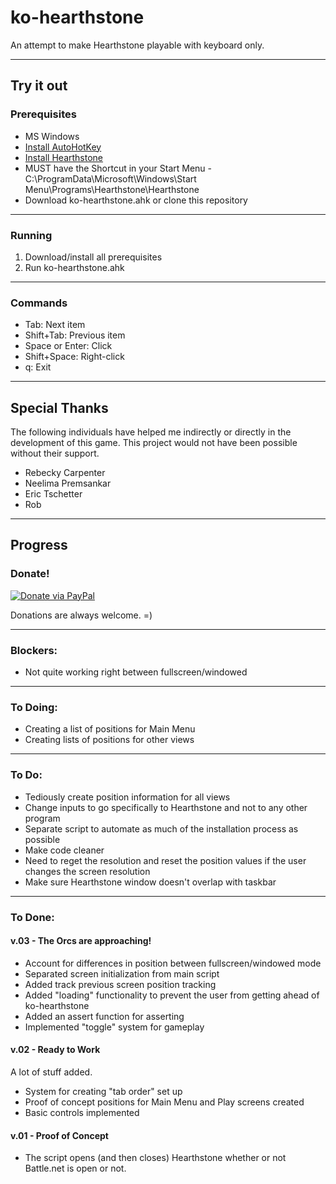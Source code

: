 # ko-hearthstone
An attempt to make Hearthstone playable with keyboard only.

---

## Try it out

### Prerequisites
* MS Windows
* [Install AutoHotKey](http://www.autohotkey.com/)
* [Install Hearthstone](https://us.battle.net/account/download/)
* MUST have the Shortcut in your Start Menu  - C:\ProgramData\Microsoft\Windows\Start Menu\Programs\Hearthstone\Hearthstone
* Download ko-hearthstone.ahk or clone this repository

---

### Running
1. Download/install all prerequisites
2. Run ko-hearthstone.ahk

---

### Commands
* Tab: Next item
* Shift+Tab: Previous item
* Space or Enter: Click
* Shift+Space: Right-click
* q: Exit

---

## Special Thanks
The following individuals have helped me indirectly or directly in the development of this game. This project would not have been possible without their support.
* Rebecky Carpenter
* Neelima Premsankar
* Eric Tschetter
* Rob

---

## Progress

### Donate!

[![Donate via PayPal](https://www.paypalobjects.com/en_US/i/btn/btn_donate_LG.gif)](https://www.paypal.com/cgi-bin/webscr?cmd=_donations&business=QGZEM4MF9P6NU&lc=US&item_name=KO%2dHearthstone&currency_code=USD&bn=PP%2dDonationsBF%3abtn_donate_LG%2egif%3aNonHosted)

Donations are always welcome. =)

---

### Blockers:
* Not quite working right between fullscreen/windowed

---

### To Doing:
* Creating a list of positions for Main Menu
* Creating lists of positions for other views

---

### To Do:
* Tediously create position information for all views
* Change inputs to go specifically to Hearthstone and not to any other program
* Separate script to automate as much of the installation process as possible
* Make code cleaner
* Need to reget the resolution and reset the position values if the user changes the screen resolution
* Make sure Hearthstone window doesn't overlap with taskbar

---

### To Done:
#### v.03 - The Orcs are approaching!
* Account for differences in position between fullscreen/windowed mode
* Separated screen initialization from main script
* Added track previous screen position tracking
* Added "loading" functionality to prevent the user from getting ahead of ko-hearthstone
* Added an assert function for asserting
* Implemented "toggle" system for gameplay

#### v.02 - Ready to Work
A lot of stuff added.
* System for creating "tab order" set up
* Proof of concept positions for Main Menu and Play screens created
* Basic controls implemented

#### v.01 - Proof of Concept
* The script opens (and then closes) Hearthstone whether or not Battle.net is open or not.
